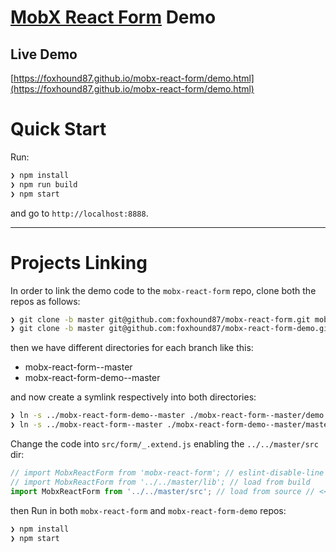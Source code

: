 # [MobX React Form](https://github.com/foxhound87/mobx-react-form) Demo

## Live Demo

[https://foxhound87.github.io/mobx-react-form/demo.html](https://foxhound87.github.io/mobx-react-form/demo.html)

# Quick Start

Run:

```bash
❯ npm install
❯ npm run build
❯ npm start
```

and go to `http://localhost:8888`.

---

# Projects Linking

In order to link the demo code to the `mobx-react-form` repo, clone both the repos as follows:

```bash
❯ git clone -b master git@github.com:foxhound87/mobx-react-form.git mobx-react-form--master
❯ git clone -b master git@github.com:foxhound87/mobx-react-form-demo.git mobx-react-form-demo--master
```

then we have different directories for each branch like this:

* mobx-react-form--master
* mobx-react-form-demo--master

and now create a symlink respectively into both directories:

```bash
❯ ln -s ../mobx-react-form-demo--master ./mobx-react-form--master/demo
❯ ln -s ../mobx-react-form--master ./mobx-react-form-demo--master/master
```

Change the code into `src/form/_.extend.js` enabling the `../../master/src` dir:

```javascript
// import MobxReactForm from 'mobx-react-form'; // eslint-disable-line // <<< COMMENT
// import MobxReactForm from '../../master/lib'; // load from build
import MobxReactForm from '../../master/src'; // load from source // <<< DECOMMENT
```

then Run in both `mobx-react-form` and `mobx-react-form-demo` repos:

```bash
❯ npm install
❯ npm start
```
